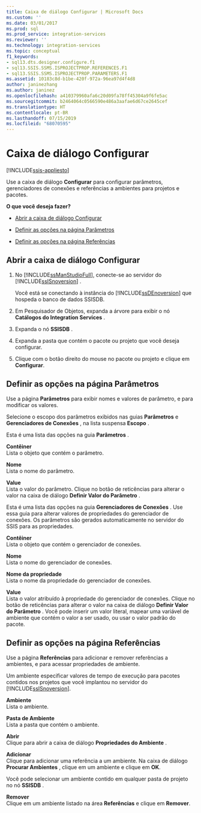 ```yaml
---
title: Caixa de diálogo Configurar | Microsoft Docs
ms.custom: ''
ms.date: 03/01/2017
ms.prod: sql
ms.prod_service: integration-services
ms.reviewer: ''
ms.technology: integration-services
ms.topic: conceptual
f1_keywords:
- sql13.dts.designer.configure.f1
- sql13.SSIS.SSMS.ISPROJECTPROP.REFERENCES.F1
- sql13.SSIS.SSMS.ISPROJECTPROP.PARAMETERS.F1
ms.assetid: 10183c8d-b1be-420f-972a-96ea97d4f4d8
author: janinezhang
ms.author: janinez
ms.openlocfilehash: a410379960afa6c20d09fa78ff45304a9f6fe5ac
ms.sourcegitcommit: b2464064c0566590e486a3aafae6d67ce2645cef
ms.translationtype: HT
ms.contentlocale: pt-BR
ms.lasthandoff: 07/15/2019
ms.locfileid: "68070595"
---
```

# <a name="configure-dialog-box"></a>Caixa de diálogo Configurar

[!INCLUDE[ssis-appliesto](../../includes/ssis-appliesto-ssvrpluslinux-asdb-asdw-xxx.md)]


  Use a caixa de diálogo **Configurar** para configurar parâmetros, gerenciadores de conexões e referências a ambientes para projetos e pacotes.  
  
 **O que você deseja fazer?**  
  
-   [Abrir a caixa de diálogo Configurar](#open_dialog)  
  
-   [Definir as opções na página Parâmetros](#parameter)  
  
-   [Definir as opções na página Referências](#references)  
  
##  <a name="open_dialog"></a> Abrir a caixa de diálogo Configurar  
  
1.  No [!INCLUDE[ssManStudioFull](../../includes/ssmanstudiofull-md.md)], conecte-se ao servidor do [!INCLUDE[ssISnoversion](../../includes/ssisnoversion-md.md)] .  
  
     Você está se conectando à instância do [!INCLUDE[ssDEnoversion](../../includes/ssdenoversion-md.md)] que hospeda o banco de dados SSISDB.  
  
2.  Em Pesquisador de Objetos, expanda a árvore para exibir o nó **Catálogos do Integration Services** .  
  
3.  Expanda o nó **SSISDB** .  
  
4.  Expanda a pasta que contém o pacote ou projeto que você deseja configurar.  
  
5.  Clique com o botão direito do mouse no pacote ou projeto e clique em **Configurar**.  
  
##  <a name="parameter"></a> Definir as opções na página Parâmetros  
 Use a página **Parâmetros** para exibir nomes e valores de parâmetro, e para modificar os valores.  
  
 Selecione o escopo dos parâmetros exibidos nas guias **Parâmetros** e **Gerenciadores de Conexões** , na lista suspensa **Escopo** .  
  
 Esta é uma lista das opções na guia **Parâmetros** .  
  
 **Contêiner**  
 Lista o objeto que contém o parâmetro.  
  
 **Nome**  
 Lista o nome do parâmetro.  
  
 **Value**  
 Lista o valor do parâmetro. Clique no botão de reticências para alterar o valor na caixa de diálogo **Definir Valor do Parâmetro** .  
  
 Esta é uma lista das opções na guia **Gerenciadores de Conexões** . Use essa guia para alterar valores de propriedades do gerenciador de conexões. Os parâmetros são gerados automaticamente no servidor do SSIS para as propriedades.  
  
 **Contêiner**  
 Lista o objeto que contém o gerenciador de conexões.  
  
 **Nome**  
 Lista o nome do gerenciador de conexões.  
  
 **Nome da propriedade**  
 Lista o nome da propriedade do gerenciador de conexões.  
  
 **Value**  
 Lista o valor atribuído à propriedade do gerenciador de conexões. Clique no botão de reticências para alterar o valor na caixa de diálogo **Definir Valor do Parâmetro** . Você pode inserir um valor literal, mapear uma variável de ambiente que contém o valor a ser usado, ou usar o valor padrão do pacote.  
  
##  <a name="references"></a> Definir as opções na página Referências  
 Use a página **Referências** para adicionar e remover referências a ambientes, e para acessar propriedades de ambiente.  
  
 Um ambiente especificar valores de tempo de execução para pacotes contidos nos projetos que você implantou no servidor do [!INCLUDE[ssISnoversion](../../includes/ssisnoversion-md.md)].  
  
 **Ambiente**  
 Lista o ambiente.  
  
 **Pasta de Ambiente**  
 Lista a pasta que contém o ambiente.  
  
 **Abrir**  
 Clique para abrir a caixa de diálogo **Propriedades do Ambiente** .  
  
 **Adicionar**  
 Clique para adicionar uma referência a um ambiente. Na caixa de diálogo **Procurar Ambientes** , clique em um ambiente e clique em **OK**.  
  
 Você pode selecionar um ambiente contido em qualquer pasta de projeto no nó **SSISDB** .  
  
 **Remover**  
 Clique em um ambiente listado na área **Referências** e clique em **Remover**.  
  
  
